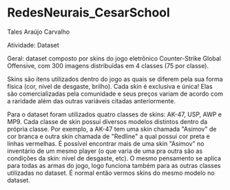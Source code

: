 # RedesNeurais_CesarSchool

Tales Araújo Carvalho

Atividade: Dataset

Geral: dataset composto por skins do jogo eletrônico Counter-Strike Global Offensive, com 300 imagens distribuídas em 4 classes (75 por classe).

Skins são itens utilizados dentro do jogo as quais se diferem pela sua forma física (cor, nível de desgaste, brilho). Cada skin é exclusiva e única! Elas são comercializadas pela comunidade e seus preços variam de acordo com a raridade além das outras variáveis citadas anteriormente.

Para o dataset foram utilizados quatro classes de skins: AK-47, USP, AWP e MP9.
Cada classe de skin possui diversos modelos distintos dentro da própria classe. Por exemplo, a AK-47 tem uma skin chamada "Asimov" de cor branca e outra skin chamada de "Redline" a qual possui cor preta e linhas vermelhas. É possível encontrar mais de uma skin "Asimov" no inventário de um mesmo player (o que varia de uma pra outra são as condições da skin: nível de desgaste, etc). O mesmo pensamento se aplica para todas as armas do jogo, logo funciona também para as outras classes utilizadas no dataset. É normal então vermos skins do mesmo modelo no dataset.


